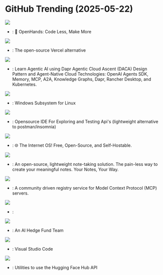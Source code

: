 # GitHub Trending (2025-05-22)

![](https://img.shields.io/badge/Python-New%20352-green?style=flat-square&logo=appveyor)
- [](https://github.comundefined): 🙌 OpenHands: Code Less, Make More

![](https://img.shields.io/badge/TypeScript-New%20265-green?style=flat-square&logo=appveyor)
- [](https://github.comundefined): The open-source Vercel alternative

![](https://img.shields.io/badge/Jupyter%20Notebook-New%2055-green?style=flat-square&logo=appveyor)
- [](https://github.comundefined): Learn Agentic AI using Dapr Agentic Cloud Ascent (DACA) Design Pattern and Agent-Native Cloud Technologies: OpenAI Agents SDK, Memory, MCP, A2A, Knowledge Graphs, Dapr, Rancher Desktop, and Kubernetes.

![](https://img.shields.io/badge/C%2B%2B-New%202-green?style=flat-square&logo=appveyor)
- [](https://github.comundefined): Windows Subsystem for Linux

![](https://img.shields.io/badge/JavaScript-New%2094-green?style=flat-square&logo=appveyor)
- [](https://github.comundefined): Opensource IDE For Exploring and Testing Api's (lightweight alternative to postman/insomnia)

![](https://img.shields.io/badge/JavaScript-New%20499-green?style=flat-square&logo=appveyor)
- [](https://github.comundefined): 🌐 The Internet OS! Free, Open-Source, and Self-Hostable.

![](https://img.shields.io/badge/Go-New%20382-green?style=flat-square&logo=appveyor)
- [](https://github.comundefined): An open-source, lightweight note-taking solution. The pain-less way to create your meaningful notes. Your Notes, Your Way.

![](https://img.shields.io/badge/Go-New%20306-green?style=flat-square&logo=appveyor)
- [](https://github.comundefined): A community driven registry service for Model Context Protocol (MCP) servers.

![](https://img.shields.io/badge/none-New%2044-green?style=flat-square&logo=appveyor)
- [](https://github.comundefined): 

![](https://img.shields.io/badge/Python-New%20442-green?style=flat-square&logo=appveyor)
- [](https://github.comundefined): An AI Hedge Fund Team

![](https://img.shields.io/badge/TypeScript-New%20311-green?style=flat-square&logo=appveyor)
- [](https://github.comundefined): Visual Studio Code

![](https://img.shields.io/badge/TypeScript-New%2067-green?style=flat-square&logo=appveyor)
- [](https://github.comundefined): Utilities to use the Hugging Face Hub API


